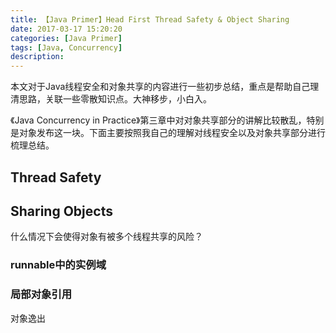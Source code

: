 ```yaml
---
title: 【Java Primer】Head First Thread Safety & Object Sharing
date: 2017-03-17 15:20:20
categories: [Java Primer]
tags: [Java, Concurrency]
description:
---
```


本文对于Java线程安全和对象共享的内容进行一些初步总结，重点是帮助自己理清思路，关联一些零散知识点。大神移步，小白入。

《Java Concurrency in Practice》第三章中对对象共享部分的讲解比较散乱，特别是对象发布这一块。下面主要按照我自己的理解对线程安全以及对象共享部分进行梳理总结。

<!-- more -->

## Thread Safety



## Sharing Objects 

什么情况下会使得对象有被多个线程共享的风险？

### runnable中的实例域

### 局部对象引用

对象逸出